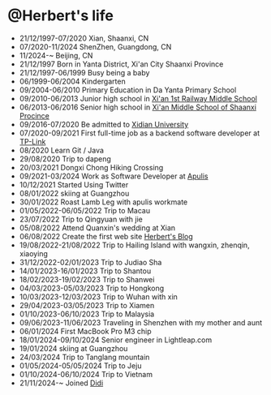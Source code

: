 @Herbert's life
===============

- 21/12/1997-07/2020 Xian, Shaanxi, CN
- 07/2020-11/2024 ShenZhen, Guangdong, CN
- 11/2024-~ Beijing, CN
- 21/12/1997 Born in Yanta District, Xi'an City Shaanxi Province
- 21/12/1997-06/1999 Busy being a baby
- 06/1999-06/2004 Kindergarten
- 09/2004-06/2010 Primary Education in Da Yanta Primary School
- 09/2010-06/2013 Junior high school in [Xi'an 1st Railway Middle School](https://www.xatyz.com/)
- 06/2013-06/2016 Senior high school in [Xi'an Middle School of Shaanxi Procince](http://www.xazx.cn/)
- 09/2016-07/2020 Be admitted to [Xidian University](https://www.xidian.edu.cn/)
- 07/2020-09/2021 First full-time job as a backend software developer at [TP-Link](https://www.tp-link.com/us/) 
- 08/2020 Learn Git / Java
- 29/08/2020 Trip to dapeng
- 20/03/2021 Dongxi Chong Hiking Crossing
- 09/2021-03/2024 Work as Software Developer at [Apulis](https://apulis.cn/)
- 10/12/2021 Started Using Twitter
- 08/01/2022 skiing at Guangzhou
- 30/01/2022 Roast Lamb Leg with apulis workmate
- 01/05/2022-06/05/2022 Trip to Macau
- 23/07/2022 Trip to Qingyuan with jie
- 05/08/2022 Attend Quanxin's wedding at Xian
- 06/08/2022 Create the first web site [Herbert's Blog](https://herbertyan.netlify.app/)
- 19/08/2022-21/08/2022 Trip to Hailing Island with wangxin, zhenqin, xiaoying
- 31/12/2022-02/01/2023 Trip to Judiao Sha
- 14/01/2023-16/01/2023 Trip to Shantou
- 18/02/2023-19/02/2023 Trip to Shanwei
- 04/03/2023-05/03/2023 Trip to Hongkong
- 10/03/2023-12/03/2023 Trip to Wuhan with xin
- 29/04/2023-03/05/2023 Trip to Xiamen
- 01/10/2023-06/10/2023 Trip to Malaysia
- 09/06/2023-11/06/2023 Traveling in Shenzhen with my mother and aunt
- 06/01/2024 First MacBook Pro M3 chip
- 18/01/2024-09/10/2024 Senior engineer in Lightleap.com
- 19/01/2024 skiing at Guangzhou
- 24/03/2024 Trip to Tanglang mountain
- 01/05/2024-05/05/2024 Trip to Jeju
- 01/10/2024-06/10/2024 Trip to Vietnam
- 21/11/2024-~ Joined [Didi](https://web.didiglobal.com/)